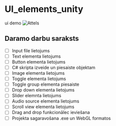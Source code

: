 # UI_elements_unity
ui demo
![Attels](https://www.pngall.com/wp-content/uploads/5/Cartoon-Mr.-Bean-PNG-File.png)

## Daramo darbu saraksts
- [ ] Input file lietojums
- [ ] Text elementa lietojums 
- [ ] Button elementa lietojums 
- [ ] C# skripta izveide un piesaiste objektam
- [ ] Image elementa lietojums 
- [ ] Toggle elementa lietojums 
- [ ] Toggle group elementa piesaiste
- [ ] Drop down elementa lietojums 
- [ ] Slider elemnta lietojums 
- [ ] Audio source elementa lietojums 
- [ ] Scroll view elementa lietojums 
- [ ] Drag and drop funkcionālec ieviešana
- [ ] Projekta sagaravošana .exe un WebGL formatos
